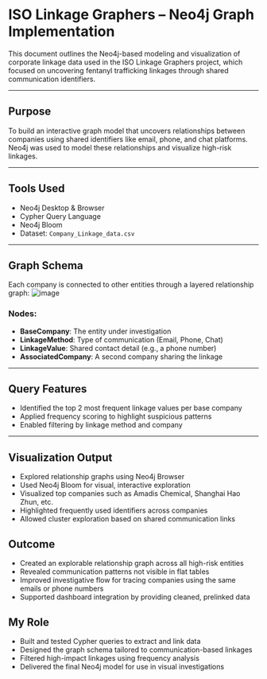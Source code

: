 #  ISO Linkage Graphers – Neo4j Graph Implementation

This document outlines the Neo4j-based modeling and visualization of corporate linkage data used in the ISO Linkage Graphers project, which focused on uncovering fentanyl trafficking linkages through shared communication identifiers.

---

##  Purpose

To build an interactive graph model that uncovers relationships between companies using shared identifiers like email, phone, and chat platforms. Neo4j was used to model these relationships and visualize high-risk linkages.

---

##  Tools Used

- Neo4j Desktop & Browser
- Cypher Query Language
- Neo4j Bloom
- Dataset: `Company_Linkage_data.csv`

---

##  Graph Schema

Each company is connected to other entities through a layered relationship graph:
![image](https://github.com/user-attachments/assets/71e1c115-594c-4847-bf1a-fa895401e834)

### Nodes:
- **BaseCompany**: The entity under investigation
- **LinkageMethod**: Type of communication (Email, Phone, Chat)
- **LinkageValue**: Shared contact detail (e.g., a phone number)
- **AssociatedCompany**: A second company sharing the linkage

---

##  Query Features

- Identified the top 2 most frequent linkage values per base company
- Applied frequency scoring to highlight suspicious patterns
- Enabled filtering by linkage method and company

---

## Visualization Output
- Explored relationship graphs using Neo4j Browser
- Used Neo4j Bloom for visual, interactive exploration
- Visualized top companies such as Amadis Chemical, Shanghai Hao Zhun, etc.
- Highlighted frequently used identifiers across companies
- Allowed cluster exploration based on shared communication links


## Outcome
- Created an explorable relationship graph across all high-risk entities
- Revealed communication patterns not visible in flat tables
- Improved investigative flow for tracing companies using the same emails or phone numbers
- Supported dashboard integration by providing cleaned, prelinked data

## My Role
- Built and tested Cypher queries to extract and link data
- Designed the graph schema tailored to communication-based linkages
- Filtered high-impact linkages using frequency analysis
- Delivered the final Neo4j model for use in visual investigations
